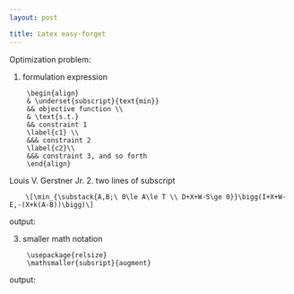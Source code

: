 ```yaml
---
layout: post

title: Latex easy-forget
---
```


Optimization problem:

1. formulation expression
		
		\begin{align}
		& \underset{subscript}{text{min}}
		&& objective function \\
		& \text{s.t.}
		&& constraint 1
		\label{c1} \\
		&&& constraint 2
		\label{c2}\\
		&&& constraint 3, and so forth
		\end{align}
Louis V. Gerstner Jr.
2. two lines of subscript

        \[\min_{\substack{A,B;\ 0\le A\le T \\ D+X+W-S\ge 0}}\bigg(I+X+W-E,-(X+k(A-B))\bigg)\]
        
output: 

3. smaller math notation

        \usepackage{relsize}
        \mathsmaller{subsript}{augment}
        
 output: 


